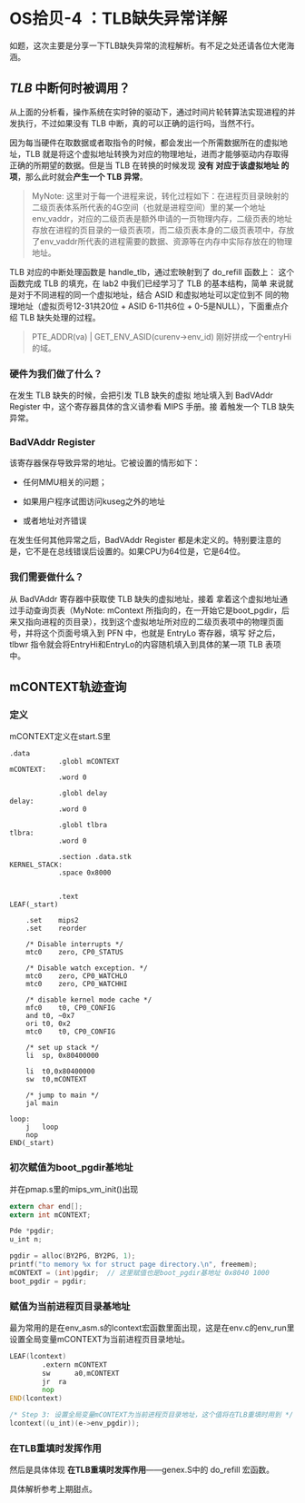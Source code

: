 # OS拾贝-4 ：TLB缺失异常详解

如题，这次主要是分享一下TLB缺失异常的流程解析。有不足之处还请各位大佬海涵。

## $TLB$ 中断何时被调用？

从上面的分析看，操作系统在实时钟的驱动下，通过时间片轮转算法实现进程的并发执行，不过如果没有 TLB 中断，真的可以正确的运行吗，当然不行。 

因为每当硬件在取数据或者取指令的时候，都会发出一个所需数据所在的虚拟地址，TLB 就是将这个虚拟地址转换为对应的物理地址，进而才能够驱动内存取得正确的所期望的数据。但是当 TLB 在转换的时候发现 **没有 对应于该虚拟地址 的项**，那么此时就会**产生一个 TLB 异常**。

> MyNote: 这里对于每一个进程来说，转化过程如下：在进程页目录映射的二级页表体系所代表的4G空间（也就是进程空间）里的某一个地址env_vaddr，对应的二级页表是额外申请的一页物理内存，二级页表的地址存放在进程的页目录的一级页表项，而二级页表本身的二级页表项中，存放了env_vaddr所代表的进程需要的数据、资源等在内存中实际存放在的物理地址。

TLB 对应的中断处理函数是 handle_tlb，通过宏映射到了 do_refill 函数上： 这个函数完成 TLB 的填充，在 lab2 中我们已经学习了 TLB 的基本结构，简单 来说就是对于不同进程的同一个虚拟地址，结合 ASID 和虚拟地址可以定位到不 同的物理地址（虚拟页号12-31共20位 + ASID 6-11共6位 + 0-5是NULL），下面重点介绍 TLB 缺失处理的过程。

> PTE_ADDR(va) | GET_ENV_ASID(curenv->env_id) 刚好拼成一个entryHi的域。



### 硬件为我们做了什么？

在发生 TLB 缺失的时候，会把引发 TLB 缺失的虚拟 地址填入到 BadVAddr Register 中，这个寄存器具体的含义请参看 MIPS 手册。接 着触发一个 TLB 缺失异常。

### BadVAddr Register 

该寄存器保存导致异常的地址。它被设置的情形如下：

* 任何MMU相关的问题；

* 如果用户程序试图访问kuseg之外的地址
* 或者地址对齐错误

在发生任何其他异常之后，BadVAddr Register 都是未定义的。特别要注意的是，它不是在总线错误后设置的。如果CPU为64位是，它是64位。

### 我们需要做什么？

从 BadVAddr 寄存器中获取使 TLB 缺失的虚拟地址，接着 拿着这个虚拟地址通过手动查询页表（MyNote: mContext 所指向的，在一开始它是boot_pgdir，后来又指向进程的页目录），找到这个虚拟地址所对应的二级页表项中的物理页面号，并将这个页面号填入到 PFN 中，也就是 EntryLo 寄存器，填写 好之后，tlbwr 指令就会将EntryHi和EntryLo的内容随机填入到具体的某一项 TLB 表项中。



## mCONTEXT轨迹查询

### 定义

mCONTEXT定义在start.S里

```assembly
.data
			.globl mCONTEXT
mCONTEXT:
			.word 0

			.globl delay
delay:
			.word 0

			.globl tlbra
tlbra:
			.word 0

			.section .data.stk
KERNEL_STACK:
			.space 0x8000


			.text
LEAF(_start)

	.set	mips2
	.set	reorder

	/* Disable interrupts */
	mtc0	zero, CP0_STATUS

    /* Disable watch exception. */
    mtc0    zero, CP0_WATCHLO
    mtc0    zero, CP0_WATCHHI

	/* disable kernel mode cache */
	mfc0	t0, CP0_CONFIG
	and	t0, ~0x7
	ori	t0, 0x2
	mtc0	t0, CP0_CONFIG

	/* set up stack */
	li	sp, 0x80400000

	li	t0,0x80400000
	sw	t0,mCONTEXT

	/* jump to main */
	jal	main

loop:
	j	loop
	nop
END(_start)
```

### 初次赋值为boot_pgdir基地址

并在pmap.s里的mips_vm_init()出现

```c
extern char end[];
extern int mCONTEXT;

Pde *pgdir;
u_int n;

pgdir = alloc(BY2PG, BY2PG, 1);
printf("to memory %x for struct page directory.\n", freemem);
mCONTEXT = (int)pgdir;  // 这里赋值也是boot_pgdir基地址 0x8040 1000
boot_pgdir = pgdir;
```

### 赋值为当前进程页目录基地址

最为常用的是在env_asm.s的lcontext宏函数里面出现，这是在env.c的env_run里设置全局变量mCONTEXT为当前进程页目录地址。

```asm
LEAF(lcontext)
		.extern	mCONTEXT
		sw		a0,mCONTEXT
		jr	ra
		nop
END(lcontext)
```



```c
/* Step 3: 设置全局变量mCONTEXT为当前进程页目录地址，这个值将在TLB重填时用到 */
lcontext((u_int)(e->env_pgdir));
```

### 在TLB重填时发挥作用

然后是具体体现 **在TLB重填时发挥作用**——genex.S中的 do_refill 宏函数。

具体解析参考上期甜点。

